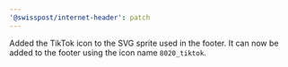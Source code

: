 ```yaml
---
'@swisspost/internet-header': patch
---
```


Added the TikTok icon to the SVG sprite used in the footer. It can now be added to the footer using the icon name `8020_tiktok`.
